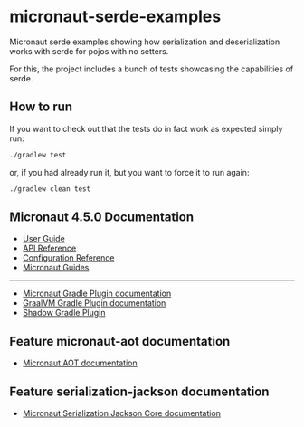 # micronaut-serde-examples

Micronaut serde examples showing how serialization and deserialization works with serde for pojos with no setters.

For this, the project includes a bunch of tests showcasing the capabilities of serde.

## How to run

If you want to check out that the tests do in fact work as expected simply run:
```bash
./gradlew test
```
or, if you had already run it, but you want to force it to run again:
```bash
./gradlew clean test
```

## Micronaut 4.5.0 Documentation

- [User Guide](https://docs.micronaut.io/4.5.0/guide/index.html)
- [API Reference](https://docs.micronaut.io/4.5.0/api/index.html)
- [Configuration Reference](https://docs.micronaut.io/4.5.0/guide/configurationreference.html)
- [Micronaut Guides](https://guides.micronaut.io/index.html)
---

- [Micronaut Gradle Plugin documentation](https://micronaut-projects.github.io/micronaut-gradle-plugin/latest/)
- [GraalVM Gradle Plugin documentation](https://graalvm.github.io/native-build-tools/latest/gradle-plugin.html)
- [Shadow Gradle Plugin](https://plugins.gradle.org/plugin/com.github.johnrengelman.shadow)
## Feature micronaut-aot documentation

- [Micronaut AOT documentation](https://micronaut-projects.github.io/micronaut-aot/latest/guide/)


## Feature serialization-jackson documentation

- [Micronaut Serialization Jackson Core documentation](https://micronaut-projects.github.io/micronaut-serialization/latest/guide/)


